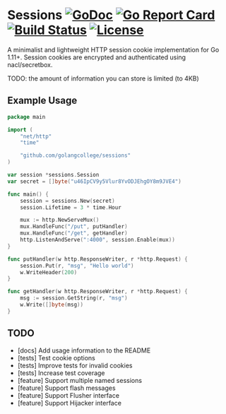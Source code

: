 # Sessions [![GoDoc](http://img.shields.io/badge/go-documentation-blue.svg?style=flat-square)](https://godoc.org/github.com/golangcollege/sessions) [![Go Report Card](https://goreportcard.com/badge/github.com/golangcollege/sessions?style=flat-square)](https://goreportcard.com/report/github.com/golangcollege/sessions) [![Build Status](http://img.shields.io/travis/golangcollege/sessions.svg?style=flat-square)](https://travis-ci.org/golangcollege/sessions) [![License](http://img.shields.io/badge/license-mit-blue.svg?style=flat-square)](https://raw.githubusercontent.com/golangcollege/sessions/master/LICENSE)

A minimalist and lightweight HTTP session cookie implementation for Go 1.11+. Session cookies are encrypted and authenticated using nacl/secretbox.

TODO: the amount of information you can store is limited (to 4KB)

## Example Usage

```go
package main

import (
	"net/http"
	"time"

	"github.com/golangcollege/sessions"
)

var session *sessions.Session
var secret = []byte("u46IpCV9y5Vlur8YvODJEhgOY8m9JVE4")

func main() {
	session = sessions.New(secret)
	session.Lifetime = 3 * time.Hour

	mux := http.NewServeMux()
	mux.HandleFunc("/put", putHandler)
	mux.HandleFunc("/get", getHandler)
	http.ListenAndServe(":4000", session.Enable(mux))
}

func putHandler(w http.ResponseWriter, r *http.Request) {
	session.Put(r, "msg", "Hello world")
	w.WriteHeader(200)
}

func getHandler(w http.ResponseWriter, r *http.Request) {
	msg := session.GetString(r, "msg")
	w.Write([]byte(msg))
}
```

## TODO

* [docs] Add usage information to the README
* [tests] Test cookie options
* [tests] Improve tests for invalid cookies
* [tests] Increase test coverage
* [feature] Support multiple named sessions
* [feature] Support flash messages
* [feature] Support Flusher interface
* [feature] Support Hijacker interface